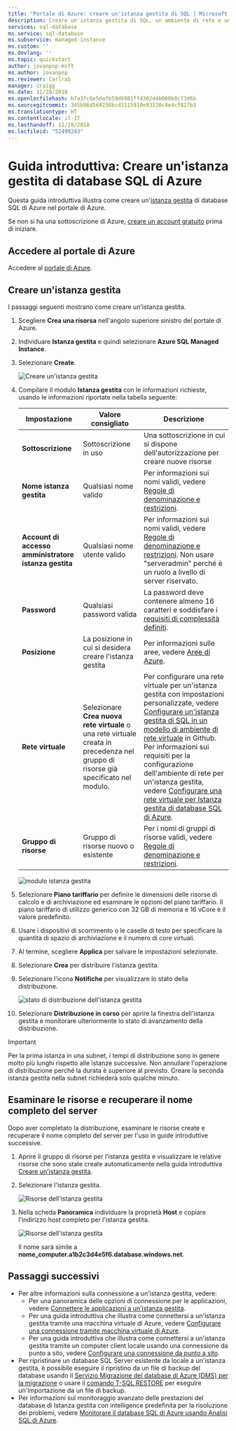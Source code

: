 ```yaml
---
title: "Portale di Azure: creare un'istanza gestita di SQL | Microsoft Docs"
description: Creare un'istanza gestita di SQL, un ambiente di rete e una VM client per l'accesso.
services: sql-database
ms.service: sql-database
ms.subservice: managed-instance
ms.custom: ''
ms.devlang: ''
ms.topic: quickstart
author: jovanpop-msft
ms.author: jovanpop
ms.reviewer: Carlrab
manager: craigg
ms.date: 11/28/2018
ms.openlocfilehash: b7a3fc6e5dafb59d6981ff4302d4b060b0c73d6b
ms.sourcegitcommit: 345b96d564256bcd3115910e93220c4e4cf827b3
ms.translationtype: HT
ms.contentlocale: it-IT
ms.lasthandoff: 11/28/2018
ms.locfileid: "52499243"
---
```

# <a name="quickstart-create-an-azure-sql-database-managed-instance"></a>Guida introduttiva: Creare un'istanza gestita di database SQL di Azure

Questa guida introduttiva illustra come creare un'[istanza gestita](sql-database-managed-instance.md) di database SQL di Azure nel portale di Azure. 

Se non si ha una sottoscrizione di Azure, [creare un account gratuito](https://azure.microsoft.com/free/) prima di iniziare.

## <a name="sign-in-to-the-azure-portal"></a>Accedere al portale di Azure

Accedere al [portale di Azure](https://portal.azure.com/).

## <a name="create-a-managed-instance"></a>Creare un'istanza gestita

I passaggi seguenti mostrano come creare un'istanza gestita.

1. Scegliere **Crea una risorsa** nell'angolo superiore sinistro del portale di Azure.
2. Individuare **Istanza gestita** e quindi selezionare **Azure SQL Managed Instance**.
3. Selezionare **Create**.

   ![Creare un'istanza gestita](./media/sql-database-managed-instance-get-started/managed-instance-create.png)

4. Compilare il modulo **Istanza gestita** con le informazioni richieste, usando le informazioni riportate nella tabella seguente:

   | Impostazione| Valore consigliato | Descrizione |
   | ------ | --------------- | ----------- |
   | **Sottoscrizione** | Sottoscrizione in uso | Una sottoscrizione in cui si dispone dell'autorizzazione per creare nuove risorse |
   |**Nome istanza gestita**|Qualsiasi nome valido|Per informazioni sui nomi validi, vedere [Regole di denominazione e restrizioni](https://docs.microsoft.com/azure/architecture/best-practices/naming-conventions).|
   |**Account di accesso amministratore istanza gestita**|Qualsiasi nome utente valido|Per informazioni sui nomi validi, vedere [Regole di denominazione e restrizioni](https://docs.microsoft.com/azure/architecture/best-practices/naming-conventions). Non usare "serveradmin" perché è un ruolo a livello di server riservato.| 
   |**Password**|Qualsiasi password valida|La password deve contenere almeno 16 caratteri e soddisfare i [requisiti di complessità definiti](../virtual-machines/windows/faq.md#what-are-the-password-requirements-when-creating-a-vm).|
   |**Posizione**|La posizione in cui si desidera creare l'istanza gestita|Per informazioni sulle aree, vedere [Aree di Azure](https://azure.microsoft.com/regions/).|
   |**Rete virtuale**|Selezionare **Crea nuova rete virtuale** o una rete virtuale creata in precedenza nel gruppo di risorse già specificato nel modulo.| Per configurare una rete virtuale per un'istanza gestita con impostazioni personalizzate, vedere [Configurare un'istanza gestita di SQL in un modello di ambiente di rete virtuale](https://github.com/Azure/azure-quickstart-templates/tree/master/101-sql-managed-instance-azure-environment) in Github. Per informazioni sui requisiti per la configurazione dell'ambiente di rete per un'istanza gestita, vedere [Configurare una rete virtuale per Istanza gestita di database SQL di Azure](sql-database-managed-instance-vnet-configuration.md). |
   |**Gruppo di risorse**|Gruppo di risorse nuovo o esistente|Per i nomi di gruppi di risorse validi, vedere [Regole di denominazione e restrizioni](https://docs.microsoft.com/azure/architecture/best-practices/naming-conventions).|

   ![modulo istanza gestita](./media/sql-database-managed-instance-get-started/managed-instance-create-form.png)

5. Selezionare **Piano tariffario** per definire le dimensioni delle risorse di calcolo e di archiviazione ed esaminare le opzioni del piano tariffario. Il piano tariffario di utilizzo generico con 32 GB di memoria e 16 vCore è il valore predefinito.
6. Usare i dispositivi di scorrimento o le caselle di testo per specificare la quantità di spazio di archiviazione e il numero di core virtuali. 
7. Al termine, scegliere **Applica** per salvare le impostazioni selezionate.  
8. Selezionare **Crea** per distribuire l'istanza gestita.
9. Selezionare l'icona **Notifiche** per visualizzare lo stato della distribuzione.

    ![stato di distribuzione dell'istanza gestita](./media/sql-database-managed-instance-get-started/deployment-progress.png)

10. Selezionare **Distribuzione in corso** per aprire la finestra dell'istanza gestita e monitorare ulteriormente lo stato di avanzamento della distribuzione. 

> [!IMPORTANT]
> Per la prima istanza in una subnet, i tempi di distribuzione sono in genere molto più lunghi rispetto alle istanze successive. Non annullare l'operazione di distribuzione perché la durata è superiore al previsto. Creare la seconda istanza gestita nella subnet richiederà solo qualche minuto.

## <a name="review-resources-and-retrieve-your-fully-qualified-server-name"></a>Esaminare le risorse e recuperare il nome completo del server

Dopo aver completato la distribuzione, esaminare le risorse create e recuperare il nome completo del server per l'uso in guide introduttive successive.

1. Aprire il gruppo di risorse per l'istanza gestita e visualizzare le relative risorse che sono state create automaticamente nella guida introduttiva [Creare un'istanza gestita](#create-a-managed-instance).

2. Selezionare l'istanza gestita.

   ![Risorse dell'istanza gestita](./media/sql-database-managed-instance-get-started/resources.png)

3. Nella scheda **Panoramica** individuare la proprietà **Host** e copiare l'indirizzo host completo per l'istanza gestita.


   ![Risorse dell'istanza gestita](./media/sql-database-managed-instance-get-started/host-name.png)

   Il nome sarà simile a **nome_computer.a1b2c3d4e5f6.database.windows.net**.

## <a name="next-steps"></a>Passaggi successivi

- Per altre informazioni sulla connessione a un'istanza gestita, vedere:
  - Per una panoramica delle opzioni di connessione per le applicazioni, vedere [Connettere le applicazioni a un'istanza gestita](sql-database-managed-instance-connect-app.md).
  - Per una guida introduttiva che illustra come connettersi a un'istanza gestita tramite una macchina virtuale di Azure, vedere [Configurare una connessione tramite macchina virtuale di Azure](sql-database-managed-instance-configure-vm.md).
  - Per una guida introduttiva che illustra come connettersi a un'istanza gestita tramite un computer client locale usando una connessione da punto a sito, vedere [Configurare una connessione da punto a sito](sql-database-managed-instance-configure-p2s.md).
- Per ripristinare un database SQL Server esistente da locale a un'istanza gestita, è possibile eseguire il ripristino da un file di backup del database usando il [Servizio Migrazione del database di Azure (DMS) per la migrazione](../dms/tutorial-sql-server-to-managed-instance.md) o usare il [comando T-SQL RESTORE](sql-database-managed-instance-get-started-restore.md) per eseguire un'importazione da un file di backup.
- Per informazioni sul monitoraggio avanzato delle prestazioni del database di Istanza gestita con intelligence predefinita per la risoluzione dei problemi, vedere [Monitorare il database SQL di Azure usando Analisi SQL di Azure](../log-analytics/log-analytics-azure-sql.md).

